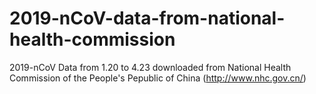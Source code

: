 # 2019-nCoV-data-from-national-health-commission
2019-nCoV Data from 1.20 to 4.23 downloaded from National Health Commission of the People's Pepublic of China (http://www.nhc.gov.cn/)
